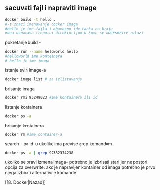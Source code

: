 ## sacuvati fajl i napraviti image 
```bash
docker build -t hello .
#-t znaci imenovanje docker imaga
#hello je ime fajla i obavezno ide tacka na kraju
#ona oznacava trenutni direktorijum u kome se DOCEKRFILE nalazi
```

pokretanje build -
```bash
docker run --name heloworld hello
#helloworld ime konteinera
# hello je ime imaga
```

istanje svih image-a
```bash
docker image list # za izlistavanje
```

brisanje imaga
```bash
docker rmi 93249023 #ime kontainera ili id
```

listanje kontainera 
```bash
docker ps -a
```

brisanje kontainera
``` bash
docker rm #ime container-a
```

search - po id-u ukoliko ima previse  grep komandom
```bash
docker ps -a | grep 92382374238
```

ukoliko se pravi izmena imaga- potrebno je izbrisati stari jer ne postori opcija za overwrite. ako je napravljen kontainer od imaga potrebno je prvo njega izbirati
alternativne komande 


[[8. Docker|Nazad]] 